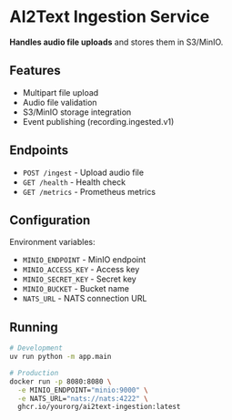 # AI2Text Ingestion Service

**Handles audio file uploads** and stores them in S3/MinIO.

## Features

- Multipart file upload
- Audio file validation
- S3/MinIO storage integration
- Event publishing (recording.ingested.v1)

## Endpoints

- `POST /ingest` - Upload audio file
- `GET /health` - Health check
- `GET /metrics` - Prometheus metrics

## Configuration

Environment variables:
- `MINIO_ENDPOINT` - MinIO endpoint
- `MINIO_ACCESS_KEY` - Access key
- `MINIO_SECRET_KEY` - Secret key
- `MINIO_BUCKET` - Bucket name
- `NATS_URL` - NATS connection URL

## Running

```bash
# Development
uv run python -m app.main

# Production
docker run -p 8080:8080 \
  -e MINIO_ENDPOINT="minio:9000" \
  -e NATS_URL="nats://nats:4222" \
  ghcr.io/yourorg/ai2text-ingestion:latest
```


